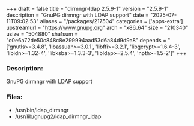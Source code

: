 +++
draft = false
title = "dirmngr-ldap 2.5.9-1"
version = "2.5.9-1"
description = "GnuPG dirmngr with LDAP support"
date = "2025-07-11T09:02:53"
aliases = "/packages/217504"
categories = ['apps-extra']
upstreamurl = "https://www.gnupg.org"
arch = "x86_64"
size = "210340"
usize = "504880"
sha1sum = "c0e6a72de50c848c8e299994aad53d6a84d9d9a8"
depends = "['gnutls>=3.4.8', 'libassuan>=3.0.1', 'libffi>=3.2.1', 'libgcrypt>=1.6.4-3', 'libidn>=1.32-4', 'libksba>=1.3.3-3', 'libldap>=2.5.4', 'npth>=1.5-2']"
+++
### Description: 
GnuPG dirmngr with LDAP support

### Files: 
* /usr/bin/ldap_dirmngr
* /usr/lib/gnupg2/ldap_dirmngr_ldap
